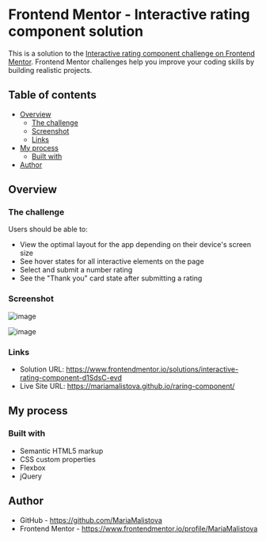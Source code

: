# Frontend Mentor - Interactive rating component solution

This is a solution to the [Interactive rating component challenge on Frontend Mentor](https://www.frontendmentor.io/challenges/interactive-rating-component-koxpeBUmI). Frontend Mentor challenges help you improve your coding skills by building realistic projects. 

## Table of contents

- [Overview](#overview)
  - [The challenge](#the-challenge)
  - [Screenshot](#screenshot)
  - [Links](#links)
- [My process](#my-process)
  - [Built with](#built-with)
- [Author](#author)

## Overview

### The challenge

Users should be able to:

- View the optimal layout for the app depending on their device's screen size
- See hover states for all interactive elements on the page
- Select and submit a number rating
- See the "Thank you" card state after submitting a rating

### Screenshot

![image](https://github.com/MariaMalistova/raring-component/assets/50328876/270ec9c9-d62b-48b4-b63f-2da54c9a487a)

![image](https://github.com/MariaMalistova/raring-component/assets/50328876/fafa0215-97f5-4e92-af70-c6634a09ebd4)

### Links

- Solution URL: https://www.frontendmentor.io/solutions/interactive-rating-component-d1SdsC-evd
- Live Site URL: https://mariamalistova.github.io/raring-component/

## My process

### Built with

- Semantic HTML5 markup
- CSS custom properties
- Flexbox
- jQuery

## Author

- GitHub - https://github.com/MariaMalistova
- Frontend Mentor - https://www.frontendmentor.io/profile/MariaMalistova
